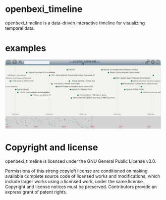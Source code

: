 # openbexi_timeline
openbexi_timeline is a data-driven interactive timeline for visualizing temporal data.

# examples
<img src="https://raw.githubusercontent.com/arcazj/openbexi_timeline/master/doc/openbexi_timeline_space_exploration.PNG" />

# Copyright and license
openbexi_timeline is licensed under the GNU General Public License v3.0.

Permissions of this strong copyleft license are conditioned on making available complete source code of licensed works and modifications, which include larger works using a licensed work, under the same license. Copyright and license notices must be preserved. Contributors provide an express grant of patent rights.
